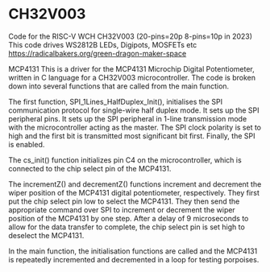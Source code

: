 # CH32V003
Code for the RISC-V WCH CH32V003 (20-pins=20p 8-pins=10p in 2023)
This code drives WS2812B LEDs, Digipots, MOSFETs etc
https://radicalbakers.org/green-dragon-maker-space

MCP4131
This is a driver for the MCP4131 Microchip Digital Potentiometer, written in C language for a CH32V003 microcontroller. The code is broken down into several functions that are called from the main function.

The first function, SPI_1Lines_HalfDuplex_Init(), initialises the SPI communication protocol for single-wire half duplex mode. It sets up the SPI peripheral pins. It sets up the SPI peripheral in 1-line transmission mode with the microcontroller acting as the master. The SPI clock polarity is set to high and the first bit is transmitted most significant bit first. Finally, the SPI is enabled.

The cs_init() function initializes pin C4 on the microcontroller, which is connected to the chip select pin of the MCP4131.

The incrementZ() and decrementZ() functions increment and decrement the wiper position of the MCP4131 digital potentiometer, respectively. They first put the chip select pin low to select the MCP4131. They then send the appropriate command over SPI to increment or decrement the wiper position of the MCP4131 by one step. After a delay of 9 microseconds to allow for the data transfer to complete, the chip select pin is set high to deselect the MCP4131.

In the main function, the initialisation functions are called and the MCP4131 is repeatedly incremented and decremented in a loop for testing porpoises.
